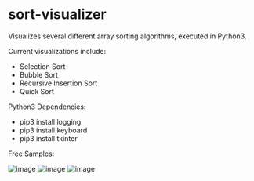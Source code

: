# sort-visualizer
 
Visualizes several different array sorting algorithms, executed in Python3.

Current visualizations include:
 - Selection Sort
 - Bubble Sort
 - Recursive Insertion Sort
 - Quick Sort

Python3 Dependencies:
 - pip3 install logging
 - pip3 install keyboard
 - pip3 install tkinter

Free Samples:

![image](https://user-images.githubusercontent.com/37989193/149671827-d19cd461-1d7a-4189-ae06-127b2f495160.png)
![image](https://user-images.githubusercontent.com/37989193/149671837-ae450e92-cf53-4af8-885b-e7057c8b9285.png)
![image](https://user-images.githubusercontent.com/37989193/149671845-752c1625-cd0b-4fe8-988f-ddb03b922ed8.png)


